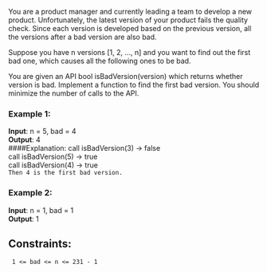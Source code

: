 You are a product manager and currently leading a team to develop a new product. Unfortunately, the latest version of your product fails the quality check. Since each version is developed based on the previous version, all the versions after a bad version are also bad.

Suppose you have n versions [1, 2, ..., n] and you want to find out the first bad one, which causes all the following ones to be bad.

You are given an API bool isBadVersion(version) which returns whether version is bad. Implement a function to find the first bad version. You should minimize the number of calls to the API.


### Example 1:

**Input**: n = 5, bad = 4  
**Output**: 4  
####Explanation:
call isBadVersion(3) -> false  
call isBadVersion(5) -> true  
call isBadVersion(4) -> true  
`Then 4 is the first bad version.`  

### Example 2:

**Input**: n = 1, bad = 1  
**Output**: 1  



## Constraints:
` 1 <= bad <= n <= 231 - 1`

